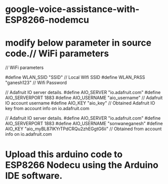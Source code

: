 # google-voice-assistance-with-ESP8266-nodemcu
 
# modify below parameter in source code.// WiFi parameters
// WiFi parameters

#define WLAN_SSID       "SSID"  // Local WIfi SSID
#define WLAN_PASS       "ganesh123" // Wifi Password

// Adafruit IO server details.
#define AIO_SERVER      "io.adafruit.com"
#define AIO_SERVERPORT  1883
#define AIO_USERNAME    "aio_username" // Adafruit IO account username
#define AIO_KEY         "aio_key"  // Obtained Adafruit IO key from account info on io.adafruit.com

// Adafruit IO server details.
#define AIO_SERVER      "io.adafruit.com"
#define AIO_SERVERPORT  1883
#define AIO_USERNAME    "sonwaneganesh"
#define AIO_KEY         "aio_myBL87IKYrTPdCRQu2zhEGgtG6ii"  // Obtained from account info on io.adafruit.com
# Upload this arduino code to ESP8266 Nodecu using the Arduino IDE software.
